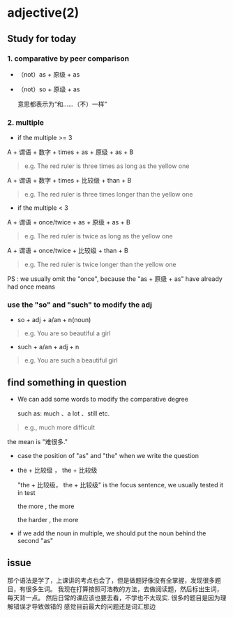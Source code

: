 # adjective(2)

## Study for today

### 1. comparative by peer comparison

- （not）as + 原级 + as

- （not）so + 原级 + as

  意思都表示为“和……（不）一样”

### 2. multiple

- if the multiple >= 3 

A + 谓语 + 数字 + times + as + 原级 + as + B

> e.g. The red ruler is three times as long as the yellow one

A + 谓语 + 数字 + times + 比较级 + than + B

> e.g. The red ruler is three times longer than the yellow one

- if the multiple < 3 

A + 谓语 + once/twice + as + 原级 + as + B

> e.g. The red ruler is twice as long as the yellow one

A + 谓语 + once/twice + 比较级 + than + B

> e.g. The red ruler is twice longer than the yellow one

PS : we usually omit the "once", because the "as + 原级 + as" have already had once means

### use the "so" and "such" to modify the adj

- so + adj + a/an + n(noun)

> e.g. You are so beautiful a girl

- such + a/an + adj + n
 
> e.g. You are such a beautiful girl

## find something in question

- We can add some words to modify the comparative degree

  such as: much 、a lot 、still etc.

> e.g., much more difficult

  the mean is "难很多."
  
- case the position of  "as" and "the" when we write the question

- the + 比较级 ， the + 比较级

  "the + 比较级， the + 比较级" is the focus sentence, we usually tested it in test

  the more , the more

  the harder , the more
  
- if we add the noun in multiple, we should put the noun behind the second "as"

## issue

那个语法是学了，上课讲的考点也会了，但是做题好像没有全掌握，发现很多题目，有很多生词。
我现在打算按照可浩教的方法，去做阅读题，然后标出生词，每天背一点。 
然后日常的课应该也要去看，不学也不太现实.
很多的题目是因为理解错误才导致做错的
感觉目前最大的问题还是词汇那边

